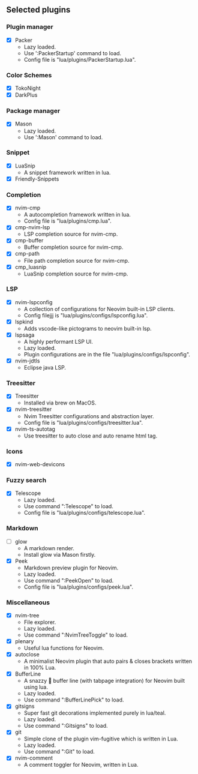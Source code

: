 ## Selected plugins
### Plugin manager
- [X] Packer 
    - Lazy loaded. 
    - Use ':PackerStartup' command to load. 
    - Config file is "lua/plugins/PackerStartup.lua".
### Color Schemes
- [X] TokoNight
- [X] DarkPlus
### Package manager
- [X] Mason
    - Lazy loaded. 
    - Use ':Mason' command to load.
### Snippet
- [X] LuaSnip
    - A snippet framework written in lua.
- [X] Friendly-Snippets
### Completion
- [X] nvim-cmp
    - A autocompletion framework written in lua. 
    - Config file is "lua/plugins/cmp.lua".
- [X] cmp-nvim-lsp
    - LSP completion source for nvim-cmp.
- [X] cmp-buffer
    - Buffer completion source for nvim-cmp.
- [X] cmp-path
    - File path completion source for nvim-cmp.
- [X] cmp_luasnip
    - LuaSnip completion source for nvim-cmp.
### LSP
- [X] nvim-lspconfig
    - A collection of configurations for Neovim built-in LSP clients. 
    - Config filejjj is "lua/plugins/configs/lspconfig.lua".
- [X] lspkind
    - Adds vscode-like pictograms to neovim built-in lsp.
- [X] lspsaga
    - A highly performant LSP UI. 
    - Lazy loaded. 
    - Plugin configurations are in the file "lua/plugins/configs/lspconfig".
- [X] nvim-jdtls
    - Eclipse java LSP.
### Treesitter
- [X] Treesitter
    - Installed via brew on MacOS.
- [X] nvim-treesitter
    - Nvim Treesitter configurations and abstraction layer. 
    - Config file is "lua/plugins/configs/treesitter.lua".
- [X] nvim-ts-autotag
    - Use treesitter to auto close and auto rename html tag.
### Icons
- [X] nvim-web-devicons
### Fuzzy search
- [X] Telescope
    - Lazy loaded. 
    - Use command ":Telescope" to load. 
    - Config file is "lua/plugins/configs/telescope.lua".
### Markdown
- [ ] glow
    - A markdown render. 
    - Install glow via Mason firstly.
- [X] Peek
    - Markdown preview plugin for Neovim. 
    - Lazy loaded. 
    - Use command ":PeekOpen" to load. 
    - Config file is "lua/plugins/configs/peek.lua".
### Miscellaneous
- [X] nvim-tree
    - File explorer. 
    - Lazy loaded. 
    - Use command ":NvimTreeToggle" to load.
- [X] plenary
    - Useful lua functions for Neovim.
- [X] autoclose
    - A minimalist Neovim plugin that auto pairs & closes brackets written in 100% Lua.
- [X] BufferLine
    - A snazzy 💅 buffer line (with tabpage integration) for Neovim built using lua. 
    - Lazy loaded. 
    - Use command ":BufferLinePick" to load.
- [X] gitsigns
    - Super fast git decorations implemented purely in lua/teal. 
    - Lazy loaded. 
    - Use command ":Gitsigns" to load.
- [X] git
    - Simple clone of the plugin vim-fugitive which is written in Lua. 
    - Lazy loaded. 
    - Use command ":Git" to load.
- [X] nvim-comment
    - A comment toggler for Neovim, written in Lua.
